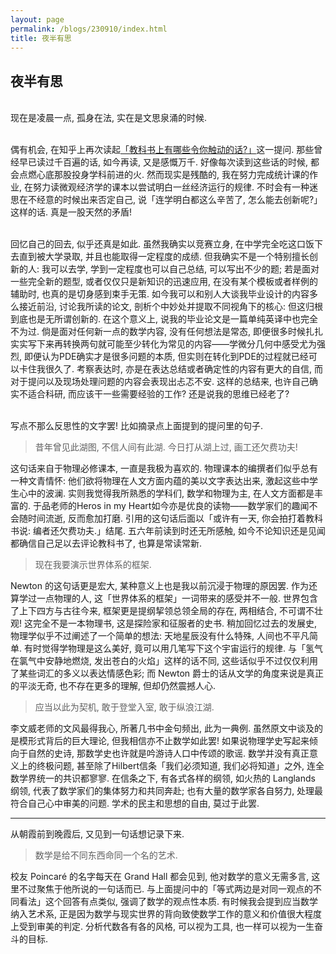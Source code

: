 ```yaml
---
layout: page
permalink: /blogs/230910/index.html
title: 夜半有思
---
```


## 夜半有思

<br>现在是凌晨一点, 孤身在法, 实在是文思泉涌的时候.

<br>偶有机会, 在知乎上再次读起[「教科书上有哪些令你触动的话?」](https://www.zhihu.com/question/55680501)这一提问. 那些曾经早已读过千百遍的话, 如今再读, 又是感慨万千. 好像每次读到这些话的时候, 都会点燃心底那股投身学科前进的火. 然而现实是残酷的, 我在努力完成统计课的作业, 在努力读微观经济学的课本以尝试明白一丝经济运行的规律. 不时会有一种迷思在不经意的时候出来否定自己, 说「连学明白都这么辛苦了, 怎么能去创新呢?」这样的话. 真是一股天然的矛盾! 

<br>回忆自己的回去, 似乎还真是如此. 虽然我确实以竞赛立身, 在中学完全吃这口饭下去直到被大学录取, 并且也能取得一定程度的成绩. 但我确实不是一个特别擅长创新的人: 我可以去学, 学到一定程度也可以自己总结, 可以写出不少的题; 若是面对一些完全新的题型, 或者仅仅只是新知识的迅速应用, 在没有某个模板或者样例的辅助时, 也真的是切身感到束手无策. 如今我可以和别人大谈我毕业设计的内容多么接近前沿, 讨论我所读的论文, 剖析个中妙处并提取不同视角下的核心: 但这归根到底也是无所谓创新的. 在这个意义上, 说我的毕业论文是一篇单纯英译中也完全不为过. 倘是面对任何新一点的数学内容, 没有任何想法是常态, 即便很多时候扎扎实实写下来再转换两句就可能至少转化为常见的内容——学微分几何中感受尤为强烈, 即便认为PDE确实才是很多问题的本质, 但实则在转化到PDE的过程就已经可以卡住我很久了. 考察表达时, 亦是在表达总结或者确定性的内容有更大的自信, 而对于提问以及现场处理问题的内容会表现出忐忑不安. 这样的总结来, 也许自己确实不适合科研, 而应该干一些需要经验的工作? 还是说我的思维已经老了? 

<br>写点不那么反思性的文字罢! 比如摘录点上面提到的提问里的句子.

> 昔年曾见此湖图, 不信人间有此湖. 今日打从湖上过, 画工还欠费功夫!

这句话来自于物理必修课本, 一直是我极为喜欢的. 物理课本的编撰者们似乎总有一种文青情怀: 他们欲将物理在人文方面内蕴的美以文字表达出来, 激起这些中学生心中的波澜. 实则我觉得我所熟悉的学科们, 数学和物理为主, 在人文方面都是丰富的. 于品老师的Heros in my Heart如今亦是优良的读物——数学家们的趣闻不会随时间流逝, 反而愈加打磨. 引用的这句话后面以「或许有一天, 你会拍打着教科书说: 编者还欠费功夫.」结尾. 五六年前读到时还无所感触, 如今不论知识还是见闻都确信自己足以去评论教科书了, 也算是常读常新.

> 现在我要演示世界体系的框架.

Newton 的这句话更是宏大, 某种意义上也是我以前沉浸于物理的原因罢. 作为还算学过一点物理的人, 这「世界体系的框架」一词带来的感受并不一般. 世界包含了上下四方与古往今来, 框架更是提纲挈领总领全局的存在, 两相结合, 不可谓不壮观! 这完全不是一本物理书, 这是探险家和征服者的史书. 稍加回忆过去的发展史, 物理学似乎不过阐述了一个简单的想法: 天地星辰没有什么特殊, 人间也不平凡简单. 有时觉得学物理是这么美好, 竟可以用几笔写下这个宇宙运行的规律. 与「氢气在氯气中安静地燃烧, 发出苍白的火焰」这样的话不同, 这些话似乎不过仅仅利用了某些词汇的多义以表达情感色彩; 而 Newton 爵士的话从文学的角度来说是真正的平淡无奇, 也不存在更多的理解, 但却仍然震撼人心.

> 应当以此为契机, 敢于登堂入室, 敢于纵浪江湖.

李文威老师的文风最得我心, 所著几书中金句频出, 此为一典例. 虽然原文中谈及的是模形式背后的巨大理论, 但我相信亦不止数学如此罢! 如果说物理学史写起来倾向于自然的史诗, 那数学史也许就是吟游诗人口中传颂的歌谣. 数学并没有真正意义上的终极问题, 甚至除了Hilbert信条「我们必须知道, 我们必将知道」之外, 连全数学界统一的共识都寥寥. 在信条之下, 有各式各样的纲领, 如火热的 Langlands 纲领, 代表了数学家们的集体努力和共同奔赴; 也有大量的数学家各自努力, 处理最符合自己心中审美的问题. 学术的民主和思想的自由, 莫过于此罢.

---

从朝霞前到晚霞后, 又见到一句话想记录下来.

> 数学是给不同东西命同一个名的艺术.

校友 Poincaré 的名字每天在 Grand Hall 都会见到, 他对数学的意义无需多言, 这里不过聚焦于他所说的一句话而已. 与上面提问中的「等式两边是对同一观点的不同看法」这个回答有点类似, 强调了数学的观点性本质. 有时候我会提到应当数学纳入艺术系, 正是因为数学与现实世界的背向致使数学工作的意义和价值很大程度上受到审美的判定. 分析代数各有各的风格, 可以视为工具, 也一样可以视为一生奋斗的目标.

<!-- > 引用 -->


